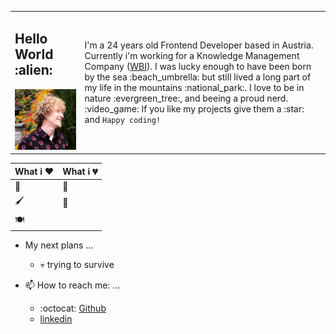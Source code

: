 <table>
<tbody>
  <tr>
    <td>
        <h2>Hello World :alien: </h2>
        <img width="400" height="auto" src="https://github.com/frse97/frse97/blob/master/public/img.jpg?raw=true" />
    </td>
    <td>
        <span>
            I'm a 24 years old Frontend Developer based in Austria.
            Currently i'm working for a Knowledge Management Company (<a href="wbi.at">WBI</a>).
            I was lucky enough to have been born by the sea :beach_umbrella: but still lived a long part of my life in the mountains :national_park:. I love to be in nature :evergreen_tree:, and beeing a proud nerd. :video_game: 
            If you like my projects give them a :star: and <code>Happy coding!</code> 
        </span>
    </td>
  </tr>
<tbody>
</table>

What i :heart: | What i :broken_heart:
------------ | -------------
:couple: | :cheese: 
:paintbrush:  | :clown_face:
:plate_with_cutlery: | 

- My next plans ...
  - :skull: trying to survive

- 📫 How to reach me: ...
  - :octocat: [Github](https://github.com/frse97)
  - [linkedin](https://www.linkedin.com/in/sebastian-fries-7321a01a3/)
